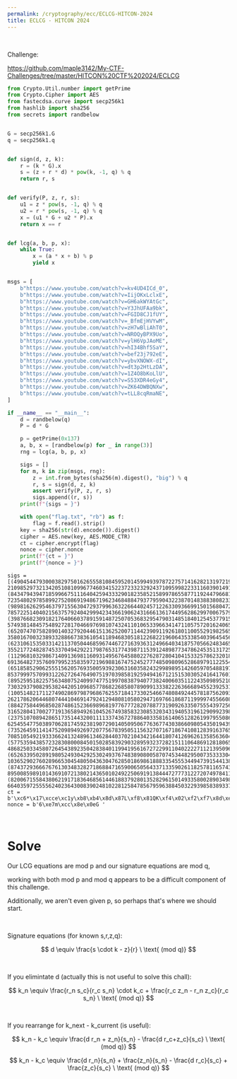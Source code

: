 ```yaml
---
permalink: /cryptography/ecc/ECLCG-HITCON-2024
title: ECLCG - HITCON 2024
---
```


<br>

Challenge:

<https://github.com/maple3142/My-CTF-Challenges/tree/master/HITCON%20CTF%202024/ECLCG>

```python
from Crypto.Util.number import getPrime
from Crypto.Cipher import AES
from fastecdsa.curve import secp256k1
from hashlib import sha256
from secrets import randbelow


G = secp256k1.G
q = secp256k1.q


def sign(d, z, k):
    r = (k * G).x
    s = (z + r * d) * pow(k, -1, q) % q
    return r, s


def verify(P, z, r, s):
    u1 = z * pow(s, -1, q) % q
    u2 = r * pow(s, -1, q) % q
    x = (u1 * G + u2 * P).x
    return x == r


def lcg(a, b, p, x):
    while True:
        x = (a * x + b) % p
        yield x


msgs = [
    b"https://www.youtube.com/watch?v=kv4UD4ICd_0",
    b"https://www.youtube.com/watch?v=IijOKxLclxE",
    b"https://www.youtube.com/watch?v=GH6akWYAtGc",
    b"https://www.youtube.com/watch?v=Y3JhUFAa9bk",
    b"https://www.youtube.com/watch?v=FGID8CJ1fUY",
    b"https://www.youtube.com/watch?v=_BfmEjHVYwM",
    b"https://www.youtube.com/watch?v=zH7wBliAhT0",
    b"https://www.youtube.com/watch?v=NROQyBPX9Uo",
    b"https://www.youtube.com/watch?v=ylH6VpJAoME",
    b"https://www.youtube.com/watch?v=hI34Bhf5SaY",
    b"https://www.youtube.com/watch?v=bef23j792eE",
    b"https://www.youtube.com/watch?v=ybvXNOWX-dI",
    b"https://www.youtube.com/watch?v=dt3p2HtLzDA",
    b"https://www.youtube.com/watch?v=1Z4O8bKoLlU",
    b"https://www.youtube.com/watch?v=S53XDR4eGy4",
    b"https://www.youtube.com/watch?v=ZK64DWBQNXw",
    b"https://www.youtube.com/watch?v=tLL8cqRmaNE",
]

if __name__ == "__main__":
    d = randbelow(q)
    P = d * G

    p = getPrime(0x137)
    a, b, x = [randbelow(p) for _ in range(3)]
    rng = lcg(a, b, p, x)

    sigs = []
    for m, k in zip(msgs, rng):
        z = int.from_bytes(sha256(m).digest(), "big") % q
        r, s = sign(d, z, k)
        assert verify(P, z, r, s)
        sigs.append((r, s))
    print(f"{sigs = }")

    with open("flag.txt", "rb") as f:
        flag = f.read().strip()
    key = sha256(str(d).encode()).digest()
    cipher = AES.new(key, AES.MODE_CTR)
    ct = cipher.encrypt(flag)
    nonce = cipher.nonce
    print(f"{ct = }")
    print(f"{nonce = }")
```

```
sigs = [(49045447930003829750162655581084595201459949397872275714162821319721992870137, 21098529732134205108109967746034152237233232924371095998223311603901491079093), (8434794394718599667511164042594333290182358521589978655877119244796681096882, 72354802978589927520869194867196234684884793779590432238701483883808233102754), (98981626295463797155630472937996363226644024571226330936699150156804724625467, 78572251404021563757924042999423436619062431666136174495628629970067579789086), (39876682309182176406603789159148725070536832954790314851840125453779157261498, 57493814845754892728170466976981074324110106533966341471105757201624065653133), (65207470758289014032792044615136252007114423909119261801100552919825658080689, 35801670032389332886673836105411894683051812268221960643533854039645456103322), (62310615350331421137050446859674467271639363124966403418757056624834651785981, 35521772482874533704942922179876531774398711539124898773478624535131725819343), (112968103298671409136981160931495676458802276287280410415332578623201858813402, 69136482735760979952358359721969881674752452777485098096528689791122554903910), (65185852906255515620576935005939230631603582432998989514260597054881976462676, 85379997570993122627264764907519703985819259494167121515303052416417601678111), (89525951822575634807524099747751997083879407738240060351122435098952102365970, 73032937908295382442051096857786822685807890991333822263666894552392531234105), (10051482171127490286979879686762557184173302546674808492445781875620932719446, 26217862064468074441046914792412948081058029471697661868711999974556608497458), (8842758449685028748615236698968197767772820788773190926335075554397256573640, 31652804170027719136589492610452674938583230853203431940531961290992398961987), (23751070894286517351443200111133743672788640335816140651282619979550868046371, 62545547750389706281745923819072901405095067763677430386609805435019439100532), (73526459114147520989492697207756783950511563270716718674108128391637651652182, 70851054921933366241324896134628440370210434216441807412696261358563604784468), (57753594385723283080008450150285839290328959323728215111064869128180653466512, 48682503345807264543892350428384011994195616727229911040222271121395096668630), (65263395028919805249304292530249376748389080058707453448295007353333046365479, 10365290276028966530454805043630476285018698618883354555344947391544138993674), (87437293666767613034832827186884716590065056433713359026118257811657437100576, 89500859891014369107213802143650102492250691913844472777312272074978411403745), (82006715584380621917183646856144618837928013528296150149335800289034986391573, 66403597255556240236430083902481022812584785679596388450322939858389337923701)]
ct = b'\xc6*\x17\xcce\xc1y\xb8\xb4\x8d\x87L\xf8\x81QK\xf4\x02\xf2\xf7\x8d\xe0\xe8\x92\xc7\xe7\x8fg\xb1M\xb4.\x89\x18\xf5\x7f\xed\xc3I\x92\x82\xfd\xfe9\x95\xc9(\x90\xce\x93\xb9+\xce\x958\xf3\x05PH'
nonce = b'6\xe7m\xcc\x8e\x0eG '
```

<br>

# Solve

Our LCG equations are mod p and our signature equations are mod q, 

working with both mod p and mod q appears to be a difficult component of this challenge. 

Additionally, we aren't even given p, so perhaps that's where we should start. 

<br>

Signature equations (for known s,r,z,q):

$$
d \equiv \frac{s \cdot k - z}{r}  \ \text{ (mod q)}
$$

<br>

If you elimintate d (actually this is not useful to solve this chall):

$$
k_n \equiv \frac{r_n s_c}{r_c s_n} \cdot k_c + \frac{r_c z_n - r_n z_c}{r_c s_n} \ \text{ (mod q)}
$$

<br>

If you rearrange for k_next - k_current (is useful):

$$
k_n - k_c \equiv \frac{d r_n + z_n}{s_n} - \frac{d r_c+z_c}{s_c}    \ \text{ (mod q)}
$$

$$
k_n - k_c \equiv \frac{d r_n}{s_n} + \frac{z_n}{s_n} - \frac{d r_c}{s_c} + \frac{z_c}{s_c}    \ \text{ (mod q)}
$$
